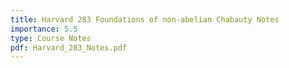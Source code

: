 ```yaml
---
title: Harvard 283 Foundations of non-abelian Chabauty Notes
importance: 5.5
type: Course Notes
pdf: Harvard_283_Notes.pdf
---
```


